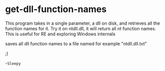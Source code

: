 # get-dll-function-names
This program takes in a single parameter, a dll on disk, and retrieves all the function names for it. Try it on ntdll.dll, it will return all nt function names. This is useful for RE and exploring Windows internals

saves all dll function names to a file named for example "ntdll.dll.txt"

;)

-`Sleepy`
